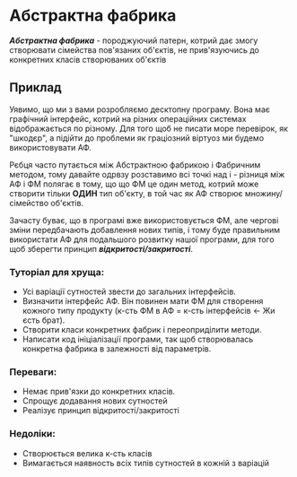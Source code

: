  # Абстрактна фабрика
 
 ***_Абстрактна фабрика_*** - породжуючий патерн, котрий дає змогу створювати сімейства пов'язаних об'єктів,
 не прив'язуючись до конкретних класів створюваних об'єктів
 
 ## Приклад
 Уявимо, що ми з вами розробляємо десктопну програму. Вона має графічний інтерфейс, 
 котрий на різних операційних системах відображається по різному. Для того щоб не писати море перевірок, як "шкодєр",
 а підійти до проблеми як граціозний віртуоз ми будемо використовувати АФ. 
 
 Рєбця часто путається між Абстрактною фабрикою і Фабричним методом, тому давайте одрвзу розставимо всі точкі над і - 
 різниця між АФ і ФМ полягає в тому, що що ФМ це один метод, 
 котрий може створити тільки **ОДИН** тип об'єкту, в той час як АФ створює множину/сімейство об'єктів. 
 
 Зачасту буває, що в програмі вже використовується ФМ, але чергові зміни передбачають добавлення нових типів, 
 і тому буде правильним використати АФ для подальшого розвитку нашої програми, 
 для того щоб зберегти принцип ***відкритості/закритості***.
 
 ### Туторіал для хруща:
 - Усі варіації сутностей звести до загальних інтерфейсів.
 - Визначити інтерфейс АФ. Він повинен мати ФМ для створення кожного типу продукту (к-сть ФМ в АФ = к-сть інтерфейсів <- Жи єсть брат).
 - Створити класи конкретних фабрик і переоприділити методи.
 - Написати код ініціалізації програми, так щоб створювалась конкретна фабрика в залежності від параметрів.
 
 
### Переваги:
 - Немає прив'язки до конкретних класів.
 - Спрощує додавання нових сутностей
 - Реалізує принцип відкритості/закритості
 
### Недоліки:
 - Створюється велика к-сть класів
 - Вимагається наявность всіх типів сутностей в кожній з варіацій
